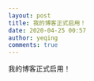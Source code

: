 ```yaml
---
layout: post
title: 我的博客正式启用！
date: 2020-04-25 00:57
author: yeqing
comments: true
---
```


我的博客正式启用！
